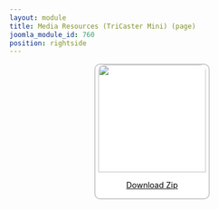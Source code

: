 ```yaml
---
layout: module
title: Media Resources (TriCaster Mini) (page)
joomla_module_id: 760
position: rightside
---
```

<div align="center" style="margin-bottom: 20px;"><a href="/images/media-resources/TriCasterMini.zip">
<div align="center" style="max-width: 200px; border-style: solid; border-width: 2px; border-color: #cccccc; border-radius: 10px; background-color: #ffffff;"><img src="{{"images/media-resources/img/tricastermini.jpg" | cdn }}" style="width: 190px; border-radius: 10px 10px 0px 0px;" class="img-responsive" />
<p style="line-height: 1.3em; color: #000000;">Download Zip</p>
</div>
</a>
</div>
